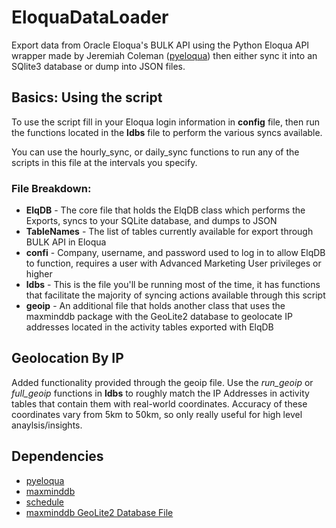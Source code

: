 # EloquaDataLoader
Export data from Oracle Eloqua's BULK API using the Python Eloqua API wrapper made by Jeremiah Coleman ([pyeloqua](https://pypi.python.org/pypi/pyeloqua/0.5.6)) then either sync it into an SQlite3 database or dump into JSON files.

## Basics: Using the script
To use the script fill in your Eloqua login information in **config** file, then run the functions located in the **ldbs** file to perform the various syncs available.

You can use the hourly_sync, or daily_sync functions to run any of the scripts in this file at the intervals you specify.

### File Breakdown:
* **ElqDB** - The core file that holds the ElqDB class which performs the Exports, syncs to your SQLite database, and dumps to JSON
* **TableNames** - The list of tables currently available for export through BULK API in Eloqua
* **confi** - Company, username, and password used to log in to allow ElqDB to function, requires a user with Advanced Marketing User privileges or higher
* **ldbs** - This is the file you'll be running most of the time, it has functions that facilitate the majority of syncing actions available through this script
* **geoip** - An additional file that holds another class that uses the maxminddb package with the GeoLite2 database to geolocate IP addresses located in the activity tables exported with ElqDB

## Geolocation By IP
Added functionality provided through the geoip file. Use the *run_geoip* or *full_geoip* functions in **ldbs** to roughly match the IP Addresses in activity tables that contain them with real-world coordinates. Accuracy of these coordinates vary from 5km to 50km, so only really useful for high level anaylsis/insights. 

## Dependencies
* [pyeloqua](https://pypi.python.org/pypi/pyeloqua/0.5.6)
* [maxminddb](https://pypi.python.org/pypi/maxminddb)
* [schedule](https://pypi.python.org/pypi/schedule)
* [maxminddb GeoLite2 Database File](https://dev.maxmind.com/geoip/geoip2/geolite2/)
